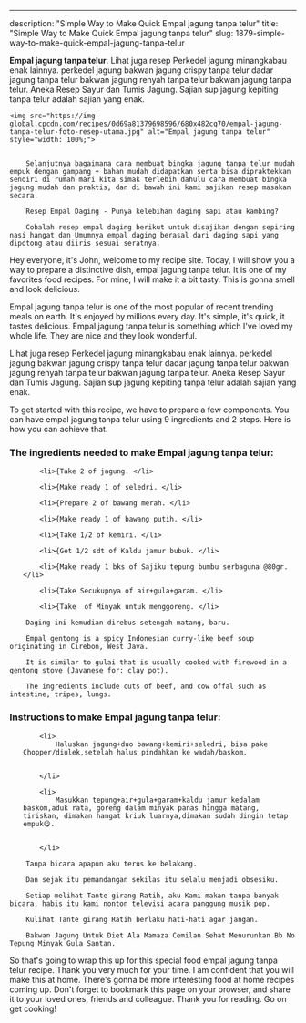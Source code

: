 ---
description: "Simple Way to Make Quick Empal jagung tanpa telur"
title: "Simple Way to Make Quick Empal jagung tanpa telur"
slug: 1879-simple-way-to-make-quick-empal-jagung-tanpa-telur

<p>
	<strong>Empal jagung tanpa telur</strong>. 
	Lihat juga resep Perkedel jagung minangkabau enak lainnya. perkedel jagung bakwan jagung crispy tanpa telur dadar jagung tanpa telur bakwan jagung renyah tanpa telur bakwan jagung tanpa telur. Aneka Resep Sayur dan Tumis Jagung. Sajian sup jagung kepiting tanpa telur adalah sajian yang enak.
</p>
<p>
	
	<img src="https://img-global.cpcdn.com/recipes/0d69a81379698596/680x482cq70/empal-jagung-tanpa-telur-foto-resep-utama.jpg" alt="Empal jagung tanpa telur" style="width: 100%;">
	
	
		Selanjutnya bagaimana cara membuat bingka jagung tanpa telur mudah empuk dengan gampang + bahan mudah didapatkan serta bisa dipraktekkan sendiri di rumah mari kita simak terlebih dahulu cara membuat bingka jagung mudah dan praktis, dan di bawah ini kami sajikan resep masakan secara.
	
		Resep Empal Daging - Punya kelebihan daging sapi atau kambing?
	
		Cobalah resep empal daging berikut untuk disajikan dengan sepiring nasi hangat dan Umumnya empal daging berasal dari daging sapi yang dipotong atau diiris sesuai seratnya.
	
</p>
<p>
	Hey everyone, it's John, welcome to my recipe site. Today, I will show you a way to prepare a distinctive dish, empal jagung tanpa telur. It is one of my favorites food recipes. For mine, I will make it a bit tasty. This is gonna smell and look delicious.
</p>
	
<p>
	Empal jagung tanpa telur is one of the most popular of recent trending meals on earth. It's enjoyed by millions every day. It's simple, it's quick, it tastes delicious. Empal jagung tanpa telur is something which I've loved my whole life. They are nice and they look wonderful.
</p>
<p>
	Lihat juga resep Perkedel jagung minangkabau enak lainnya. perkedel jagung bakwan jagung crispy tanpa telur dadar jagung tanpa telur bakwan jagung renyah tanpa telur bakwan jagung tanpa telur. Aneka Resep Sayur dan Tumis Jagung. Sajian sup jagung kepiting tanpa telur adalah sajian yang enak.
</p>

<p>
To get started with this recipe, we have to prepare a few components. You can have empal jagung tanpa telur using 9 ingredients and 2 steps. Here is how you can achieve that.
</p>

<h3>The ingredients needed to make Empal jagung tanpa telur:</h3>

<ol>
	
		<li>{Take 2 of jagung. </li>
	
		<li>{Make ready 1 of seledri. </li>
	
		<li>{Prepare 2 of bawang merah. </li>
	
		<li>{Make ready 1 of bawang putih. </li>
	
		<li>{Take 1/2 of kemiri. </li>
	
		<li>{Get 1/2 sdt of Kaldu jamur bubuk. </li>
	
		<li>{Make ready 1 bks of Sajiku tepung bumbu serbaguna @80gr. </li>
	
		<li>{Take Secukupnya of air+gula+garam. </li>
	
		<li>{Take  of Minyak untuk menggoreng. </li>
	
</ol>
<p>
	
		Daging ini kemudian direbus setengah matang, baru.
	
		Empal gentong is a spicy Indonesian curry-like beef soup originating in Cirebon, West Java.
	
		It is similar to gulai that is usually cooked with firewood in a gentong stove (Javanese for: clay pot).
	
		The ingredients include cuts of beef, and cow offal such as intestine, tripes, lungs.
	
</p>

<h3>Instructions to make Empal jagung tanpa telur:</h3>

<ol>
	
		<li>
			Haluskan jagung+duo bawang+kemiri+seledri, bisa pake Chopper/diulek,setelah halus pindahkan ke wadah/baskom.
			
			
		</li>
	
		<li>
			Masukkan tepung+air+gula+garam+kaldu jamur kedalam baskom,aduk rata, goreng dalam minyak panas hingga matang, tiriskan, dimakan hangat kriuk luarnya,dimakan sudah dingin tetap empuk😋.
			
			
		</li>
	
</ol>

<p>
	
		Tanpa bicara apapun aku terus ke belakang.
	
		Dan sejak itu pemandangan sekilas itu selalu menjadi obsesiku.
	
		Setiap melihat Tante girang Ratih, aku Kami makan tanpa banyak bicara, habis itu kami nonton televisi acara panggung musik pop.
	
		Kulihat Tante girang Ratih berlaku hati-hati agar jangan.
	
		Bakwan Jagung Untuk Diet Ala Mamaza Cemilan Sehat Menurunkan Bb No Tepung Minyak Gula Santan.
	
</p>

<p>
	So that's going to wrap this up for this special food empal jagung tanpa telur recipe. Thank you very much for your time. I am confident that you will make this at home. There's gonna be more interesting food at home recipes coming up. Don't forget to bookmark this page on your browser, and share it to your loved ones, friends and colleague. Thank you for reading. Go on get cooking!
</p>
